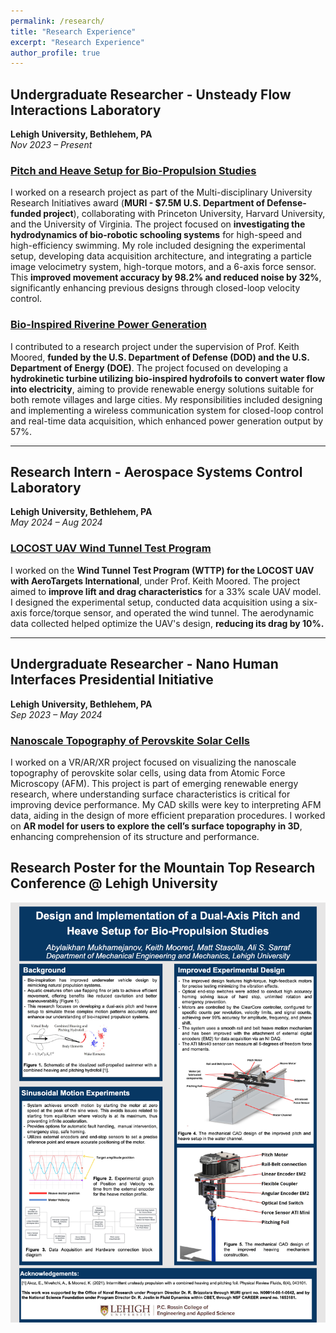 ```yaml
---
permalink: /research/
title: "Research Experience"
excerpt: "Research Experience"
author_profile: true
---
```


## Undergraduate Researcher - Unsteady Flow Interactions Laboratory
**Lehigh University, Bethlehem, PA**  
*Nov 2023 – Present*

### [Pitch and Heave Setup for Bio-Propulsion Studies](https://drive.google.com/file/d/1jffg0PIKivp45YWeB3Ubjm66hILFO0br/view)
I worked on a research project as part of the Multi-disciplinary University Research Initiatives award (**MURI - $7.5M U.S. Department of Defense-funded project**), collaborating with Princeton University, Harvard University, and the University of Virginia. The project focused on **investigating the hydrodynamics of bio-robotic schooling systems** for high-speed and high-efficiency swimming. My role included designing the experimental setup, developing data acquisition architecture, and integrating a particle image velocimetry system, high-torque motors, and a 6-axis force sensor. This **improved movement accuracy by 98.2% and reduced noise by 32%**, significantly enhancing previous designs through closed-loop velocity control.

### [Bio-Inspired Riverine Power Generation](https://engineering.lehigh.edu/meche/research/featured-projects/bio-inspired-riverine-power-generation)
I contributed to a research project under the supervision of Prof. Keith Moored, **funded by the U.S. Department of Defense (DOD) and the U.S. Department of Energy (DOE)**. The project focused on developing a **hydrokinetic turbine utilizing bio-inspired hydrofoils to convert water flow into electricity**, aiming to provide renewable energy solutions suitable for both remote villages and large cities. My responsibilities included designing and implementing a wireless communication system for closed-loop control and real-time data acquisition, which enhanced power generation output by 57%.

---

## Research Intern - Aerospace Systems Control Laboratory
**Lehigh University, Bethlehem, PA**  
*May 2024 – Aug 2024*

### [LOCOST UAV Wind Tunnel Test Program](http://www.aerotargets.com/)

I worked on the **Wind Tunnel Test Program (WTTP) for the LOCOST UAV with AeroTargets International**, under Prof. Keith Moored. The project aimed to **improve lift and drag characteristics** for a 33% scale UAV model. I designed the experimental setup, conducted data acquisition using a six-axis force/torque sensor, and operated the wind tunnel. The aerodynamic data collected helped optimize the UAV's design, **reducing its drag by 10%.**

---

## Undergraduate Researcher - Nano Human Interfaces Presidential Initiative
**Lehigh University, Bethlehem, PA**  
*Sep 2023 – May 2024*

### [Nanoscale Topography of Perovskite Solar Cells](https://nhi.lehigh.edu/projects/perovskite-solar-cell-surface)

I worked on a VR/AR/XR project focused on visualizing the nanoscale topography of perovskite solar cells, using data from Atomic Force Microscopy (AFM). This project is part of emerging renewable energy research, where understanding surface characteristics is critical for improving device performance. My CAD skills were key to interpreting AFM data, aiding in the design of more efficient preparation procedures. I worked on **AR model for users to explore the cell’s surface topography in 3D**, enhancing comprehension of its structure and performance.


## Research Poster for the Mountain Top Research Conference @ Lehigh University
![pic](/images/poster.png)
